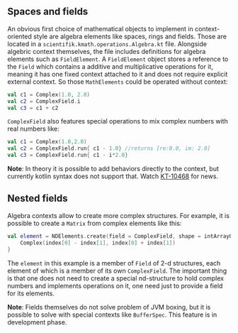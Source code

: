 ## Spaces and fields

An obvious first choice of mathematical objects to implement in context-oriented style are algebra elements like spaces,
rings and fields. Those are located in a `scientifik.kmath.operations.Algebra.kt` file. Alongside algebric context
themselves, the file includes definitions for algebra elements such as `FieldElement`. A `FieldElement` object
stores a reference to the `Field` which contains a additive and multiplicative operations for it, meaning
it has one fixed context attached to it and does not require explicit external context. So those `MathElements` could be
operated without context:
```kotlin
val c1 = Complex(1.0, 2.0)
val c2 = ComplexField.i
val c3 = c1 + c2
```
`ComplexField` also features special operations to mix complex numbers with real numbers like:
```kotlin
val c1 = Complex(1.0,2.0)
val c2 = ComplexField.run{ c1 - 1.0} //returns [re:0.0, im: 2.0]
val c3 = ComplexField.run{ c1 - i*2.0}
```

**Note**: In theory it is possible to add behaviors directly to the context, but currently kotlin syntax does not support
that. Watch [KT-10468](https://youtrack.jetbrains.com/issue/KT-10468) for news.

## Nested fields

Algebra contexts allow to create more complex structures. For example, it is possible to create a `Matrix` from complex
elements like this:
```kotlin
val element = NDElements.create(field = ComplexField, shape = intArrayOf(2,2)){index: IntArray ->
    Complex(index[0] - index[1], index[0] + index[1])
}
```
The `element` in this example is a member of `Field` of 2-d structures, each element of which is a member of its own
`ComplexField`. The important thing is that one does not need to create a special nd-structure to hold complex
numbers and implements operations on it, one need just to provide a field for its elements.

**Note**: Fields themselves do not solve problem of JVM boxing, but it is possible to solve with special contexts like
`BufferSpec`. This feature is in development phase.